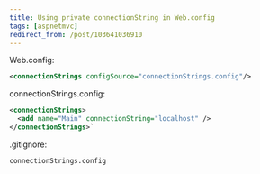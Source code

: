 ```yaml
---
title: Using private connectionString in Web.config
tags: [aspnetmvc]
redirect_from: /post/103641036910
---
```

Web.config:

```xml
<connectionStrings configSource="connectionStrings.config"/>
```

connectionStrings.config:

```xml
<connectionStrings>
  <add name="Main" connectionString="localhost" />
</connectionStrings>`
```

.gitignore:

```
connectionStrings.config
```